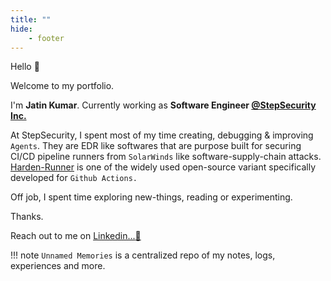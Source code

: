```yaml
---
title: ""
hide:
    - footer
---
```


Hello :wave: 

Welcome to my portfolio.

I'm  __Jatin Kumar__.  Currently working as **Software Engineer [@StepSecurity Inc.](https://www.stepsecurity.io)**

At StepSecurity, I spent most of my time creating, debugging & improving `Agents`.
They are EDR like softwares that are purpose built for securing CI/CD pipeline runners from `SolarWinds` like software-supply-chain attacks. [Harden-Runner](https://github.com/step-security/harden-runner) is one of the widely used open-source variant specifically developed for `Github Actions.`

Off job, I spent time exploring new-things, reading or experimenting.

Thanks.

Reach out to me on [Linkedin...:rocket:](https://www.linkedin.com/in/jatin-kumar-0a3755168/)

!!! note
    `Unnamed Memories` is a centralized repo of my notes, logs, experiences and more.
